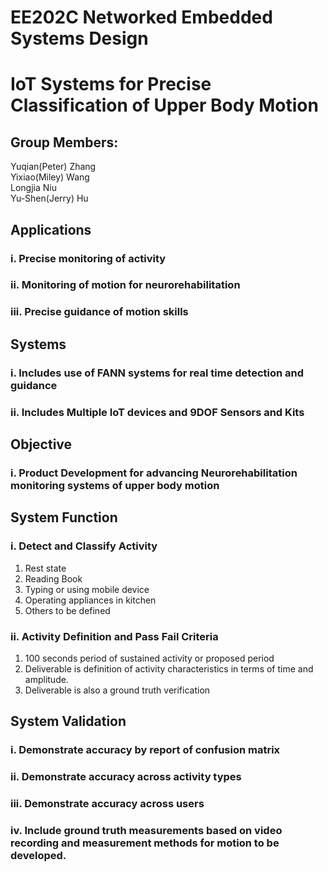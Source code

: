 # EE202C Networked Embedded Systems Design
# IoT Systems for Precise Classification of Upper Body Motion 
## Group Members:
  Yuqian(Peter) Zhang<br />
  Yixiao(Miley) Wang<br />
  Longjia Niu<br />
  Yu-Shen(Jerry) Hu<br />

## Applications 

### i. Precise monitoring of activity<br />
### ii. Monitoring of motion for neurorehabilitation<br />
### iii. Precise guidance of motion skills<br />

## Systems
### i. Includes use of FANN systems for real time detection and guidance<br />
### ii. Includes Multiple IoT devices and 9DOF Sensors and Kits<br />

## Objective
### i. Product Development for advancing Neurorehabilitation monitoring systems of upper body motion<br />

## System Function
### i. Detect and Classify Activity
  1. Rest state<br />
  2. Reading Book<br />
  3. Typing or using mobile device<br />
  4. Operating appliances in kitchen<br />
  5. Others to be defined

### ii. Activity Definition and Pass Fail Criteria
  1. 100 seconds period of sustained activity or proposed period<br />
  2. Deliverable is definition of activity characteristics in terms of time and amplitude.<br />
  3. Deliverable is also a ground truth verification<br />

## System Validation
### i. Demonstrate accuracy by report of confusion matrix<br />
### ii. Demonstrate accuracy across activity types<br />
### iii. Demonstrate accuracy across users<br />
### iv. Include ground truth measurements based on video recording and measurement methods for motion to be developed.<br />
